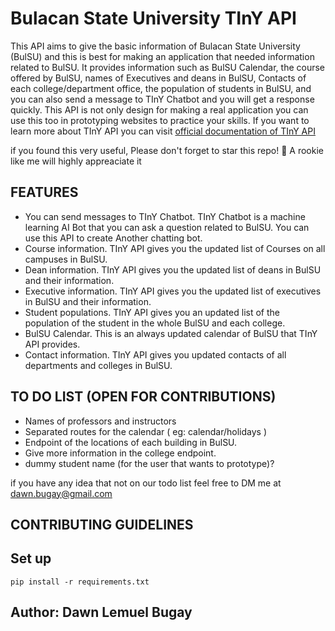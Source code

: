# Bulacan State University TInY API

This API aims to give the basic information of Bulacan State University (BulSU) and this is best for making an application that needed information related to BulSU. It provides information such as BulSU Calendar, the course offered by BulSU, names of Executives and deans in BulSU, Contacts of each college/department office, the population of students in BulSU, 
and you can also send a message to TInY Chatbot and you will get a response quickly. This API is not only design for making a real application you can use this too in prototyping websites to practice your skills. If you want to learn more about TInY API you can visit [official documentation of TInY API](https://bulsutiny.netlify.app/)

if you found this very useful, Please don't forget to star this repo! 🌱 A rookie like me will highly appreaciate it

## FEATURES

* You can send messages to TInY Chatbot. TInY Chatbot is a machine learning AI Bot that you can ask a question related to BulSU. You can use this API to create Another chatting bot.
* Course information. TInY API gives you the updated list of Courses on all campuses in BulSU.
* Dean information.  TInY API gives you the updated list of deans in BulSU and their information.
* Executive information.  TInY API gives you the updated list of executives in BulSU and their information.
* Student populations. TInY API gives you an updated list of the population of the student in the whole BulSU and each college.
* BulSU Calendar. This is an always updated calendar of BulSU that TInY API provides.
* Contact information. TInY API gives you updated contacts of all departments and colleges in BulSU.


## TO DO LIST (OPEN FOR CONTRIBUTIONS)

 * Names of professors and instructors
 * Separated routes for the calendar ( eg: calendar/holidays )
 * Endpoint of the locations of each building in BulSU.
 * Give more information in the college endpoint.
 * dummy student name (for the user that wants to prototype)?
 
 if you have any idea that not on our todo list feel free to DM me at dawn.bugay@gmail.com
 

## CONTRIBUTING GUIDELINES
## Set up
```
pip install -r requirements.txt
```


## Author: Dawn Lemuel Bugay
